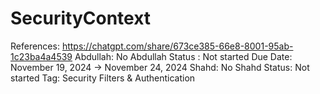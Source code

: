 # SecurityContext

References: https://chatgpt.com/share/673ce385-66e8-8001-95ab-1c23ba4a4539
Abdullah: No
Abdullah Status : Not started
Due Date: November 19, 2024 → November 24, 2024
Shahd: No
Shahd Status: Not started
Tag: Security Filters & Authentication